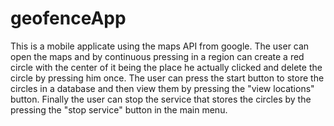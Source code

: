 # geofenceApp 

This is a mobile applicate using the maps API from google. The user can open the maps and by continuous pressing in 
a region can create a red circle with the center of it being the place he actually clicked and delete the circle by pressing him once.
The user can press the start button to store the circles in a database and then view them by pressing the "view locations" button.
Finally the user can stop the service that stores the circles by the pressing the "stop service" button in the main menu.
